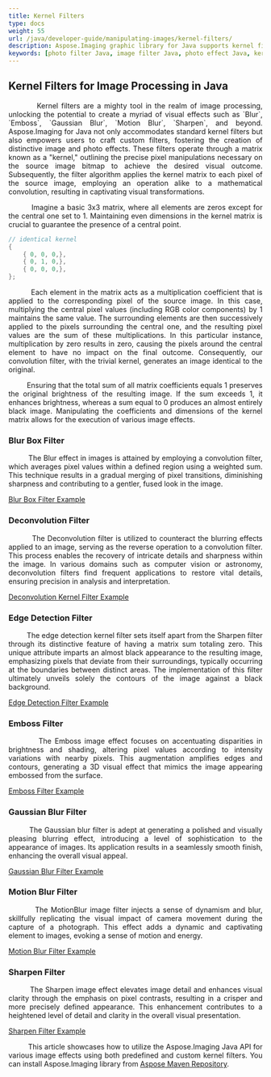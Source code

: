 ```yaml
---
title: Kernel Filters
type: docs
weight: 55
url: /java/developer-guide/manipulating-images/kernel-filters/
description: Aspose.Imaging graphic library for Java supports kernel filters such Emboss, Blur, MotionBlur as well as custom kernels.
keywords: [photo filter Java, image filter Java, photo effect Java, kernel filter, blur image, emboss image, motion blur filter, kernel matrix, convolution filter, blur box filter, gaussian blur, custom kernel filter]
---
```


## Kernel Filters for Image Processing in Java

<p align='justify'>
&nbsp;&nbsp;&nbsp;&nbsp;&nbsp;&nbsp;&nbsp;&nbsp;
Kernel filters are a mighty tool in the realm of image processing, unlocking the potential to create a myriad of visual effects such as `Blur`, `Emboss`, `Gaussian Blur`, `Motion Blur`, `Sharpen`, and beyond. Aspose.Imaging for Java not only accommodates standard kernel filters but also empowers users to craft custom filters, fostering the creation of distinctive image and photo effects. These filters operate through a matrix known as a "kernel," outlining the precise pixel manipulations necessary on the source image bitmap to achieve the desired visual outcome. Subsequently, the filter algorithm applies the kernel matrix to each pixel of the source image, employing an operation alike to a mathematical convolution, resulting in captivating visual transformations.
</p>

<p align='justify'>
&nbsp;&nbsp;&nbsp;&nbsp;&nbsp;&nbsp;&nbsp;&nbsp;
Imagine a basic 3x3 matrix, where all elements are zeros except for the central one set to 1. Maintaining even dimensions in the kernel matrix is crucial to guarantee the presence of a central point.
</p>

```java
// identical kernel
{
    { 0, 0, 0,},
    { 0, 1, 0,},
    { 0, 0, 0,},
};
```

<p align='justify'>
&nbsp;&nbsp;&nbsp;&nbsp;&nbsp;&nbsp;&nbsp;&nbsp;
Each element in the matrix acts as a multiplication coefficient that is applied to the corresponding pixel of the source image. In this case, multiplying the central pixel values (including RGB color components) by 1 maintains the same value. The surrounding elements are then successively applied to the pixels surrounding the central one, and the resulting pixel values are the sum of these multiplications. In this particular instance, multiplication by zero results in zero, causing the pixels around the central element to have no impact on the final outcome. Consequently, our convolution filter, with the trivial kernel, generates an image identical to the original.
</p>

<p align='justify'>
&nbsp;&nbsp;&nbsp;&nbsp;&nbsp;&nbsp;&nbsp;&nbsp;
Ensuring that the total sum of all matrix coefficients equals 1 preserves the original brightness of the resulting image. If the sum exceeds 1, it enhances brightness, whereas a sum equal to 0 produces an almost entirely black image. Manipulating the coefficients and dimensions of the kernel matrix allows for the execution of various image effects.
</p>

<style>
   .frame {
    border: 2px solid darkgray;
    padding: 5px;
    margin: 10px 0 5px 5px;
    background: #f0f0f0;
    align-items: center;
   }
   .marginauto {
    margin: 10px auto 20px;
    display: block;
   }
   .frame figcaption {
    margin: 0 auto;
    display: flex;
    flex-direction: row;
    justify-content: center;
   }
</style>

### Blur Box Filter

<p align='justify'>
&nbsp;&nbsp;&nbsp;&nbsp;&nbsp;&nbsp;&nbsp;&nbsp;
The Blur effect in images is attained by employing a convolution filter, which averages pixel values within a defined region using a weighted sum. This technique results in a gradual merging of pixel transitions, diminishing sharpness and contributing to a gentler, fused look in the image.
</p>

<a href="./blur-filter/">Blur Box Filter Example</a>

### Deconvolution Filter

<p align='justify'>
&nbsp;&nbsp;&nbsp;&nbsp;&nbsp;&nbsp;&nbsp;&nbsp;
The Deconvolution filter is utilized to counteract the blurring effects applied to an image, serving as the reverse operation to a convolution filter. This process enables the recovery of intricate details and sharpness within the image. In various domains such as computer vision or astronomy, deconvolution filters find frequent applications to restore vital details, ensuring precision in analysis and interpretation.
</p>

<a href="./deconvolution-filter/">Deconvolution Kernel Filter Example</a>

### Edge Detection Filter

<p align='justify'>
&nbsp;&nbsp;&nbsp;&nbsp;&nbsp;&nbsp;&nbsp;&nbsp;
The edge detection kernel filter sets itself apart from the Sharpen filter through its distinctive feature of having a matrix sum totaling zero. This unique attribute imparts an almost black appearance to the resulting image, emphasizing pixels that deviate from their surroundings, typically occurring at the boundaries between distinct areas. The implementation of this filter ultimately unveils solely the contours of the image against a black background.
</p>

<a href="./edge-detection-filter/">Edge Detection Filter Example</a>

### Emboss Filter

<p align='justify'>
&nbsp;&nbsp;&nbsp;&nbsp;&nbsp;&nbsp;&nbsp;&nbsp;
The Emboss image effect focuses on accentuating disparities in brightness and shading, altering pixel values according to intensity variations with nearby pixels. This augmentation amplifies edges and contours, generating a 3D visual effect that mimics the image appearing embossed from the surface.
</p>

<a href="./emboss-filter/">Emboss Filter Example</a>

### Gaussian Blur Filter

<p align='justify'>
&nbsp;&nbsp;&nbsp;&nbsp;&nbsp;&nbsp;&nbsp;&nbsp;
The Gaussian blur filter is adept at generating a polished and visually pleasing blurring effect, introducing a level of sophistication to the appearance of images. Its application results in a seamlessly smooth finish, enhancing the overall visual appeal.
</p>

<a href="./gaussian-blur-filter/">Gaussian Blur Filter Example</a>

### Motion Blur Filter

<p align='justify'>
&nbsp;&nbsp;&nbsp;&nbsp;&nbsp;&nbsp;&nbsp;&nbsp;
The MotionBlur image filter injects a sense of dynamism and blur, skillfully replicating the visual impact of camera movement during the capture of a photograph. This effect adds a dynamic and captivating element to images, evoking a sense of motion and energy.
</p>

<a href="./motion-blur-filter/">Motion Blur Filter Example</a>

### Sharpen Filter

<p align='justify'>
&nbsp;&nbsp;&nbsp;&nbsp;&nbsp;&nbsp;&nbsp;&nbsp;
The Sharpen image effect elevates image detail and enhances visual clarity through the emphasis on pixel contrasts, resulting in a crisper and more precisely defined appearance. This enhancement contributes to a heightened level of detail and clarity in the overall visual presentation.
</p>

<a href="./sharpen-filter/">Sharpen Filter Example</a>

<p align='justify'>
&nbsp;&nbsp;&nbsp;&nbsp;&nbsp;&nbsp;&nbsp;&nbsp;
This article showcases how to utilize the Aspose.Imaging Java API for various image effects using both predefined and custom kernel filters. You can install Aspose.Imaging library from <a href="https://releases.aspose.com/java/repo/com/aspose/aspose-imaging/">Aspose Maven Repository</a>.
</p>
